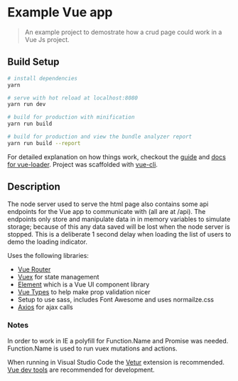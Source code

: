 # Example Vue app

> An example project to demostrate how a crud page could work in a Vue Js project.

## Build Setup

``` bash
# install dependencies
yarn

# serve with hot reload at localhost:8080
yarn run dev

# build for production with minification
yarn run build

# build for production and view the bundle analyzer report
yarn run build --report
```

For detailed explanation on how things work, checkout the [guide](http://vuejs-templates.github.io/webpack/) and [docs for vue-loader](http://vuejs.github.io/vue-loader). Project was scaffolded with [vue-cli](https://github.com/vuejs/vue-cli).

## Description
The node server used to serve the html page also contains some api endpoints for the Vue app to communicate with (all are at /api). The endpoints only store and manipulate data in in memory variables to simulate storage; because of this any data saved will be lost when the node server is stopped. This is a deliberate 1 second delay when loading the list of users to demo the loading indicator.

Uses the following libraries:
- [Vue Router](https://router.vuejs.org/en/)
- [Vuex](https://vuex.vuejs.org/en/) for state management
- [Element](https://github.com/ElemeFE/element) which is a Vue UI component library
- [Vue Types](https://github.com/dwightjack/vue-types) to help make prop validation nicer
- Setup to use sass, includes Font Awesome and uses normailze.css
- [Axios](https://github.com/mzabriskie/axios) for ajax calls

### Notes
In order to work in IE a polyfill for Function.Name and Promise was needed. Function.Name is used to run vuex mutations and actions.

When running in Visual Studio Code the [Vetur](https://vuejs.github.io/vetur/) extension is recommended.
[Vue dev tools](https://github.com/vuejs/vue-devtools) are recommended for development.